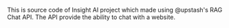 This is source code of Insight AI project which made using @upstash's RAG Chat API. The API provide the ability to chat with a website.
